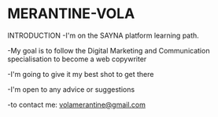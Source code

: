 # MERANTINE-VOLA
INTRODUCTION
-I'm on the SAYNA platform learning path.

-My goal is to follow the Digital Marketing and Communication specialisation to become a web copywriter

-I'm going to give it my best shot to get there 

-I'm open to any advice or suggestions 

-to contact me: volamerantine@gmail.com 
